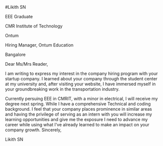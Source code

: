 

#Likith SN

EEE Graduate

CMR Institute of Technology

Ontum

Hiring Manager, Ontum Education

Bangalore

Dear Ms/Mrs Reader,

I am writing to express my interest in the company hiring program with your startup company. I learned about your company through the student center at my university and, after visiting your website, I have immersed myself in your groundbreaking work in the transportation industry.

Currently persuing EEE in CMRIT, with a minor in electrical, I will receive my degree next spring. While I have a comprehensive Technical and coding background. I feel that your company places prominence in similar areas and having the privilege of serving as an intern with you will increase my learning opportunities and give me the exposure I need to advance my career while using what I've already learned to make an impact on your company growth. Sincerely,

Likith SN
